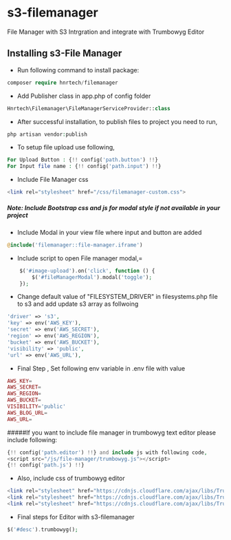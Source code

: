 # s3-filemanager

File Manager with S3 Intrgration and integrate with Trumbowyg Editor

## Installing s3-File Manager

- Run following command to install package: 
```php
composer require hnrtech/filemanager
```

- Add Publisher class in app.php of config folder
```php        
Hnrtech\Filemanager\FileManagerServiceProvider::class
```

- After successful installation, to publish files to project you need to run, 
```php 
php artisan vendor:publish
```

- To setup file upload use following,
```php 
For Upload Button : {!! config('path.button') !!} 
For Input file name : {!! config('path.input') !!}
```

- Include File Manager css
```php
<link rel="stylesheet" href="/css/filemanager-custom.css">
```

##### Note: Include Bootstrap css and js for modal style if not available in your project

- Include Modal in your view file where input and button are added
```php
@include('filemanager::file-manager.iframe')
```

- Include script to open File manager modal,=
```php
    $('#image-upload').on('click', function () {
        $('#fileManagerModal').modal('toggle');
    });
```    

- Change default value of "FILESYSTEM_DRIVER" in filesystems.php file to s3 and add update s3 array as follwoing
```php
'driver' => 's3',
'key' => env('AWS_KEY'),
'secret' => env('AWS_SECRET'),
'region' => env('AWS_REGION'),
'bucket' => env('AWS_BUCKET'),
'visibility' => 'public',
'url' => env('AWS_URL'),
```

- Final Step , Set following env variable in .env file with value
```php
AWS_KEY=
AWS_SECRET=
AWS_REGION=
AWS_BUCKET=
VISIBILITY='public'
AWS_BLOG_URL=
AWS_URL=
```

#####If you want to include file manager in trumbowyg text editor please include following:
```php
{!! config('path.editor') !!} and include js with following code,
<script src="/js/file-manager/trumbowyg.js"></script>
{!! config('path.js') !!}
```

- Also, include css of trumbowyg editor
```php
<link rel="stylesheet" href="https://cdnjs.cloudflare.com/ajax/libs/Trumbowyg/2.15.1/ui/trumbowyg.min.css">
<link rel="stylesheet" href="https://cdnjs.cloudflare.com/ajax/libs/Trumbowyg/2.15.1/plugins/emoji/ui/trumbowyg.emoji.min.css">
<link rel="stylesheet" href="https://cdnjs.cloudflare.com/ajax/libs/Trumbowyg/2.15.1/plugins/table/ui/trumbowyg.table.min.css">
```

- Final steps for Editor with s3-filemanager
```php
$('#desc').trumbowyg();
```



